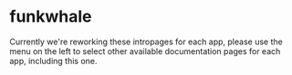 # funkwhale

Currently we're reworking these intropages for each app, please use the menu on the left to select other available documentation pages for each app, including this one.
